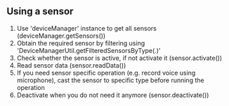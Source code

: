 
## Using a sensor

1. Use 'deviceManager' instance to get all sensors (deviceManager.getSensors())
2. Obtain the required sensor by filtering using 'DeviceManagerUtil.getFilteredSensorsByType(.)'
3. Check whether the sensor is active, if not activate it (sensor.activate())
4. Read sensor data (sensor.readData())
5. If you need sensor specific operation (e.g. record voice using microphone), cast 
the sensor to specific type before running the operation 
5. Deactivate when you do not need it anymore (sensor.deactivate())

